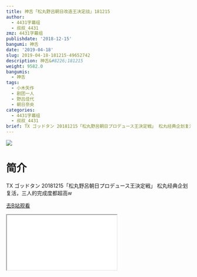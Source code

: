 ```yaml
---
title: 神舌「松丸野吕朝日改造王决定战」181215
author:
  - 4431字幕组
  - 叔叔_4431
zmz: 4431字幕组
publishdate: '2018-12-15'
bangumi: 神舌
date: '2019-04-18'
slug: 2019-04-18-181215-49652742
description: 神舌&#8226;181215
weight: 9582.0
bangumis:
  - 神舌
tags:
  - 小木矢作
  - 剧团一人
  - 野吕佳代
  - 朝日奈央
categories:
  - 4431字幕组
  - 叔叔_4431
brief: TX ゴッドタン 20181215「松丸野呂朝日プロデュース王決定戦」 松丸经典企划复活，三人的完成度都超高w
---
```

![](https://raw.githubusercontent.com/tcgriffith/owaraisite/master/static/tmpimg/mh4AbiG.jpg)
# 简介  
TX ゴッドタン 20181215「松丸野呂朝日プロデュース王決定戦」
松丸经典企划复活，三人的完成度都超高w  

[去B站观看](https://www.bilibili.com/video/av49652742/)
<div class ="resp-container"><iframe class="testiframe" src="//player.bilibili.com/player.html?aid=49652742"", scrolling="no", allowfullscreen="true" > </iframe></div> 
